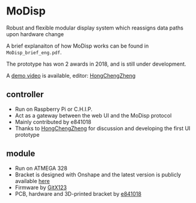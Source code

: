 # MoDisp

Robust and flexible modular display system which reassigns data paths upon hardware change

A brief explanaiton of how MoDisp works can be found in `MoDisp_brief_eng.pdf`.

The prototype has won 2 awards in 2018, and is still under development.

A [demo video](https://youtu.be/CasiWIhfjWg) is available, editor: [HongChengZheng](https://github.com/HongChengZheng)

## controller

* Run on Raspberry Pi or C.H.I.P.
* Act as a gateway between the web UI and the MoDisp protocol
* Mainly contributed by e841018
* Thanks to [HongChengZheng](https://github.com/HongChengZheng) for discussion and developing the first UI prototype

## module

* Run on ATMEGA 328
* Bracket is designed with Onshape and the latest version is publicly available [here](https://cad.onshape.com/documents/cf011c8e0843ee4877112711/w/4f09f0267c82e90f73bca7a8/e/ec47567f47b796b4294d7e92)
* Firmware by [GitX123](https://github.com/GitX123)
* PCB, hardware and 3D-printed bracket by [e841018](https://github.com/e841018)
